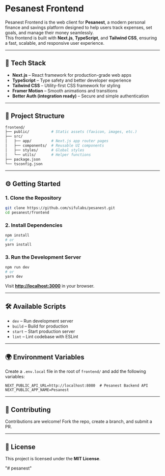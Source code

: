 # Pesanest Frontend

Pesanest Frontend is the web client for **Pesanest**, a modern personal finance and savings platform designed to help users track expenses, set goals, and manage their money seamlessly.  
This frontend is built with **Next.js**, **TypeScript**, and **Tailwind CSS**, ensuring a fast, scalable, and responsive user experience.

---

## 🚀 Tech Stack

- **Next.js** – React framework for production-grade web apps
- **TypeScript** – Type safety and better developer experience
- **Tailwind CSS** – Utility-first CSS framework for styling
- **Framer Motion** – Smooth animations and transitions
- **Better Auth (integration ready)** – Secure and simple authentication

---

## 📂 Project Structure

```bash
frontend/
├── public/          # Static assets (favicon, images, etc.)
├── src/
│   ├── app/         # Next.js app router pages
│   ├── components/  # Reusable UI components
│   ├── styles/      # Global styles
│   └── utils/       # Helper functions
├── package.json
└── tsconfig.json
````

---

## ⚙️ Getting Started

### 1. Clone the Repository

```bash
git clone https://github.com/sifulabs/pesanest.git
cd pesanest/frontend
```

### 2. Install Dependencies

```bash
npm install
# or
yarn install
```

### 3. Run the Development Server

```bash
npm run dev
# or
yarn dev
```

Visit **[http://localhost:3000](http://localhost:3000)** in your browser.

---

## 🛠 Available Scripts

* `dev` – Run development server
* `build` – Build for production
* `start` – Start production server
* `lint` – Lint codebase with ESLint

---

## 🌍 Environment Variables

Create a `.env.local` file in the root of `frontend/` and add the following variables:

```env
NEXT_PUBLIC_API_URL=http://localhost:8080  # Pesanest Backend API
NEXT_PUBLIC_APP_NAME=Pesanest
```

---

## 🤝 Contributing

Contributions are welcome!
Fork the repo, create a branch, and submit a PR.

---

## 📜 License

This project is licensed under the **MIT License**.

"# pesanest" 
